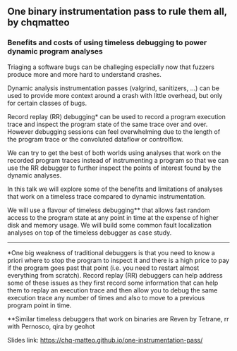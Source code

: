 ## One binary instrumentation pass to rule them all, by chqmatteo
### Benefits and costs of using timeless debugging to power dynamic program analyses

Triaging a software bugs can be challeging especially now that fuzzers produce more and more hard to understand crashes. 

Dynamic analysis instrumentation passes (valgrind, sanitizers, ...) can be used to provide more context around a crash with little overhead, but only for certain classes of bugs. 

Record replay (RR) debugging* can be used to record a program execution trace and inspect the program state of the same trace over and over. However debugging sessions can feel overwhelming due to the length of the program trace or the convoluted dataflow or controlflow.

We can try to get the best of both worlds using analyses that work on the recorded program traces instead of instrumenting a program so that we can use the RR debugger to further inspect the points of interest found by the dynamic analyses.

In this talk we will explore some of the benefits and limitations of analyses that work on a timeless trace compared to dynamic instrumentation.

We will use a flavour of timeless debugging** that allows fast random access to the program state at any point in time at the expense of higher disk and memory usage. 
We will build some common fault localization analyses on top of the timeless debugger as case study.

----------

*One big weakness of traditional debuggers is that you need to know a priori where to stop the program to inspect it and there is a high price to pay if the program goes past that point (i.e. you need to restart almost everything from scratch).
Record replay (RR) debuggers can help address some of these issues as they first record some information that can help them to replay an execution trace and then allow you to debug the same execution trace any number of times and also to move to a previous program point in time.

**Similar timeless debuggers that work on binaries are Reven by Tetrane, rr with Pernosco, qira by geohot

Slides link: https://chq-matteo.github.io/one-instrumentation-pass/
